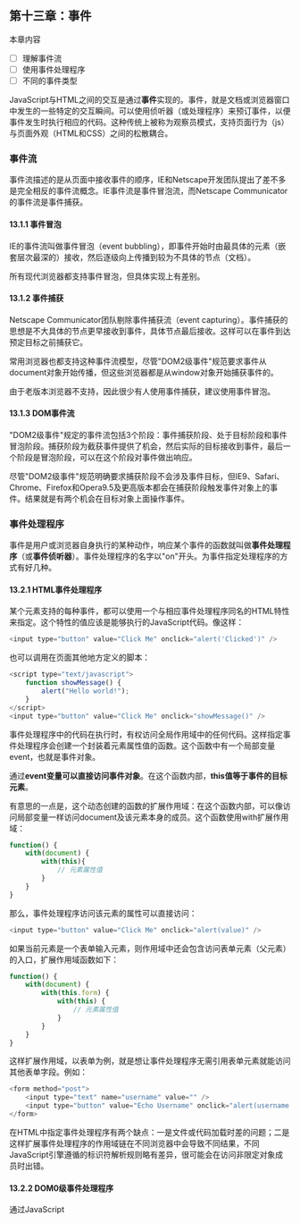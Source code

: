 ## 第十三章：事件

本章内容

- [ ] 理解事件流
- [ ] 使用事件处理程序
- [ ] 不同的事件类型

JavaScript与HTML之间的交互是通过**事件**实现的。事件，就是文档或浏览器窗口中发生的一些特定的交互瞬间。可以使用侦听器（或处理程序）来预订事件，以便事件发生时执行相应的代码。这种传统上被称为观察员模式，支持页面行为（js）与页面外观（HTML和CSS）之间的松散耦合。

### 事件流

事件流描述的是从页面中接收事件的顺序，IE和Netscape开发团队提出了差不多是完全相反的事件流概念。IE事件流是事件冒泡流，而Netscape Communicator的事件流是事件捕获。

#### 13.1.1 事件冒泡

IE的事件流叫做事件冒泡（event bubbling），即事件开始时由最具体的元素（嵌套层次最深的）接收，然后逐级向上传播到较为不具体的节点（文档）。

所有现代浏览器都支持事件冒泡，但具体实现上有差别。

#### 13.1.2 事件捕获

Netscape Communicator团队剔除事件捕获流（event capturing）。事件捕获的思想是不大具体的节点更早接收到事件，具体节点最后接收。这样可以在事件到达预定目标之前捕获它。

常用浏览器也都支持这种事件流模型，尽管"DOM2级事件"规范要求事件从document对象开始传播，但这些浏览器都是从window对象开始捕获事件的。

由于老版本浏览器不支持，因此很少有人使用事件捕获，建议使用事件冒泡。

#### 13.1.3 DOM事件流

"DOM2级事件"规定的事件流包括3个阶段：事件捕获阶段、处于目标阶段和事件冒泡阶段。捕获阶段为截获事件提供了机会，然后实际的目标接收到事件，最后一个阶段是冒泡阶段，可以在这个阶段对事件做出响应。

尽管"DOM2级事件"规范明确要求捕获阶段不会涉及事件目标，但IE9、Safari、Chrome、Firefox和Opera9.5及更高版本都会在捕获阶段触发事件对象上的事件。结果就是有两个机会在目标对象上面操作事件。

### 事件处理程序

事件是用户或浏览器自身执行的某种动作，响应某个事件的函数就叫做**事件处理程序**（或**事件侦听器**）。事件处理程序的名字以"on"开头。为事件指定处理程序的方式有好几种。

#### 13.2.1 HTML事件处理程序

某个元素支持的每种事件，都可以使用一个与相应事件处理程序同名的HTML特性来指定。这个特性的值应该是能够执行的JavaScript代码。像这样：

````js
<input type="button" value="Click Me" onclick="alert('Clicked')" />
````

也可以调用在页面其他地方定义的脚本：

````js
<script type="text/javascript">
	function showMessage() {
		alert("Hello world!");
	}
</script>
<input type="button" value="Click Me" onclick="showMessage()" />
````

事件处理程序中的代码在执行时，有权访问全局作用域中的任何代码。这样指定事件处理程序会创建一个封装着元素属性值的函数。这个函数中有一个局部变量event，也就是事件对象。

通过**event变量可以直接访问事件对象**。在这个函数内部，**this值等于事件的目标元素**。

有意思的一点是，这个动态创建的函数的扩展作用域：在这个函数内部，可以像访问局部变量一样访问document及该元素本身的成员。这个函数使用with扩展作用域：

````js
function() {
	with(document) {
		with(this){
			// 元素属性值
		}
	}
}
````

那么，事件处理程序访问该元素的属性可以直接访问：

````js
<input type="button" value="Click Me" onclick="alert(value)" />
````

如果当前元素是一个表单输入元素，则作用域中还会包含访问表单元素（父元素）的入口，扩展作用域函数如下：

````js
function() {
	with(document) {
		with(this.form) {
			with(this) {
				// 元素属性值
			}
		}
	}
}
````

这样扩展作用域，以表单为例，就是想让事件处理程序无需引用表单元素就能访问其他表单字段。例如：

````js
<form method="post">
	<input type="text" name="username" value="" />
	<input type="button" value="Echo Username" onclick="alert(username.value)" />
</form>
````

在HTML中指定事件处理程序有两个缺点：一是文件或代码加载时差的问题；二是这样扩展事件处理程序的作用域链在不同浏览器中会导致不同结果，不同JavaScript引擎遵循的标识符解析规则略有差异，很可能会在访问非限定对象成员时出错。

#### 13.2.2 DOM0级事件处理程序

通过JavaScript







































































